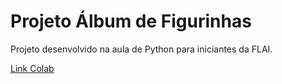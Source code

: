 # Projeto Álbum de Figurinhas

Projeto desenvolvido na aula de Python para iniciantes da FLAI.

[Link Colab](https://colab.research.google.com/drive/12TTd0osaYm8HErbrH64y0l5LQv_8uioR?usp=sharing)
